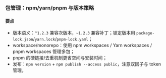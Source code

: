 ### 包管理：npm/yarn/pnpm 与版本策略

#### 要点

- 版本语义：`^1.2.3` 兼容次版本，`~1.2.3` 兼容补丁；锁定版本用 `package-lock.json`/`yarn.lock`/`pnpm-lock.yaml`；
- workspace/monorepo：使用 npm workspaces / Yarn workspaces / pnpm workspaces 管理多包；
- pnpm 的硬链接/去重机制更省空间与安装时间；
- 发布：`npm version` + `npm publish --access public`，注意双因子与 token 管理。

